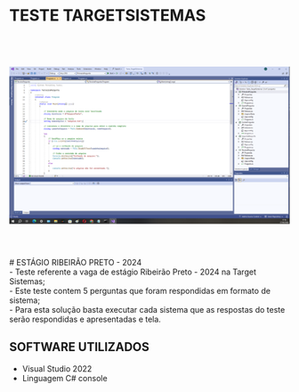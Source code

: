 # TESTE TARGETSISTEMAS
<br>
<h1 align="center">
    <img src="./Teste_TargetSistemas/Imagens/fotoPerguntas01.png">
</h1>
<br>
<br>
# ESTÁGIO RIBEIRÃO PRETO - 2024
<br>
- Teste referente a vaga de estágio Ribeirão Preto - 2024 na Target Sistemas; 
<br>
- Este teste contem 5 perguntas que foram respondidas em formato de sistema;
<br>
- Para esta solução basta executar cada sistema que as respostas do teste serão respondidas e apresentadas e tela.
<br>

## SOFTWARE UTILIZADOS 
- Visual Studio 2022
- Linguagem C# console

